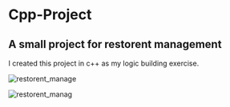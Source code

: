 # Cpp-Project

## A small project for restorent management 

I created this project in c++ as my logic building exercise.

![restorent_manage](https://user-images.githubusercontent.com/108661620/177530936-ca8978cf-1a05-4fb7-a776-5f455bc35b7c.jpg)


![restorent_manag](https://user-images.githubusercontent.com/108661620/177530989-e1bcebea-3988-4bdb-89e1-2836df087129.jpg)
